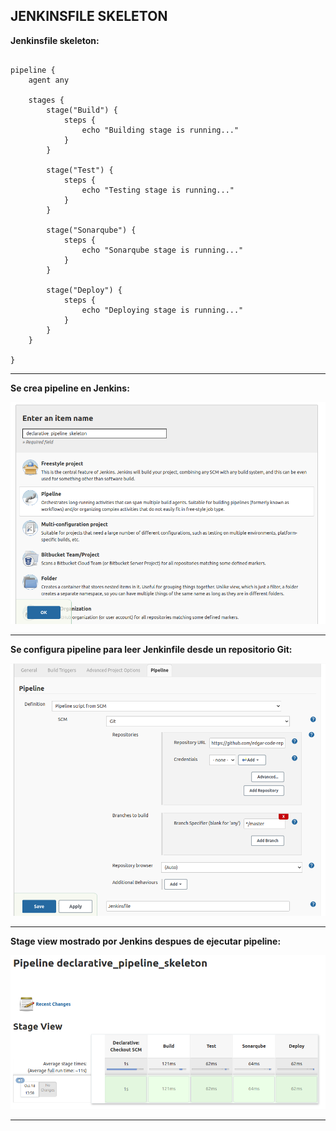 JENKINSFILE SKELETON
---------------------------------------------------------------------------------------------------------

**Jenkinsfile skeleton:**

```

pipeline {
    agent any

    stages {
        stage("Build") {
            steps {
                echo "Building stage is running..."
            }
        }

        stage("Test") {
            steps {
                echo "Testing stage is running..."
            }
        }

        stage("Sonarqube") {
            steps {
                echo "Sonarqube stage is running..."
            }
        }

        stage("Deploy") {
            steps {
                echo "Deploying stage is running..."
            }
        }        
    }

}

```

-----------------------------------------------------------------------------------------------------------

**Se crea pipeline en Jenkins:**

![Screenshot Pipeline](../screenshots/declarative_pipeline_skeleton.png)

-----------------------------------------------------------------------------------------------------------

**Se configura pipeline para leer Jenkinfile desde un repositorio Git:**

![Screenshot SCM](../screenshots/pipeline_from_scm.png)

-----------------------------------------------------------------------------------------------------------

**Stage view mostrado por Jenkins despues de ejecutar pipeline:**

![Screenshot StageView](../screenshots/pipeline_stage_view.png)

-----------------------------------------------------------------------------------------------------------